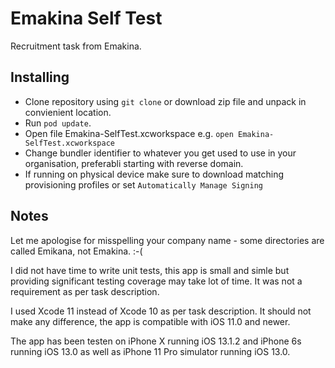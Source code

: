 # Emakina Self Test

Recruitment task from Emakina.

## Installing

- Clone repository using `git clone` or download zip file and unpack in convienient location.
- Run `pod update`.
- Open file Emakina-SelfTest.xcworkspace e.g. `open Emakina-SelfTest.xcworkspace`
- Change bundler identifier to whatever you get used to use in your organisation, preferabli starting with reverse domain.
- If running on physical device make sure to download matching provisioning profiles or set `Automatically Manage Signing`

## Notes

Let me apologise for misspelling your company name - some directories are called Emikana, not Emakina. :-(

I did not have time to write unit tests, this app is small and simle but providing significant testing coverage may take lot of time. It was not a requirement as per task description.

I used Xcode 11 instead of Xcode 10 as per task description. It should not make any difference, the app is compatible with iOS 11.0 and newer.

The app has been testen on iPhone X running iOS 13.1.2 and iPhone 6s running iOS 13.0 as well as iPhone 11 Pro simulator running iOS 13.0.
